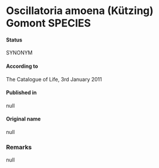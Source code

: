 # Oscillatoria amoena (Kützing) Gomont SPECIES

#### Status
SYNONYM

#### According to
The Catalogue of Life, 3rd January 2011

#### Published in
null

#### Original name
null

### Remarks
null